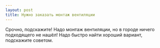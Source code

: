 ```yaml
---
layout: post 
title: Нужно заказать монтаж вентиляции 
--- 
```

Срочно, подскажите! Надо монтаж вентиляции, но в городе ничего подходящего не нашёл! Надо быстро найти хороший вариант, подскажите советом.